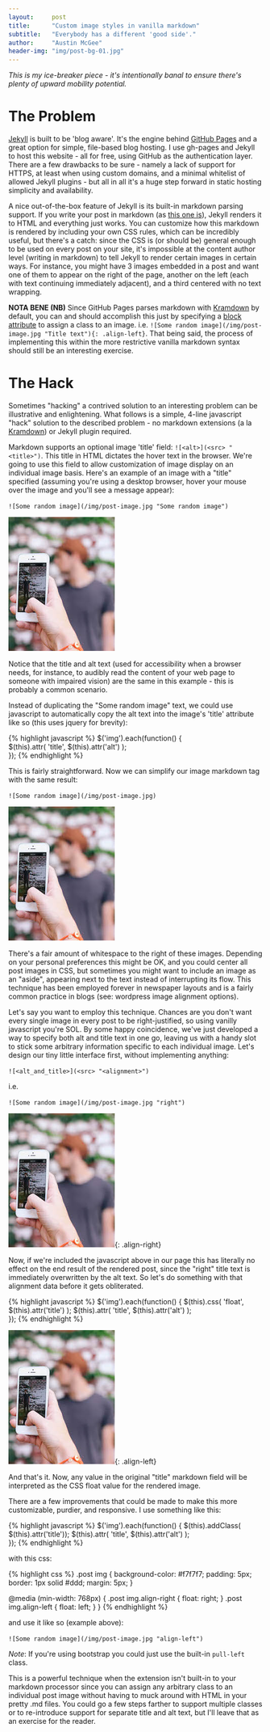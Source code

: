 ```yaml
---
layout:     post
title:      "Custom image styles in vanilla markdown"
subtitle:   "Everybody has a different 'good side'."
author:     "Austin McGee"
header-img: "img/post-bg-01.jpg"
---
```


*This is my ice-breaker piece - it's intentionally banal to ensure there's plenty of upward mobility potential.*

# The Problem

[Jekyll](http://www.jekyllrb.com) is built to be 'blog aware'.  It's the engine behind [GitHub Pages](http://pages.github.com) and a great option for simple, file-based blog hosting.  I use gh-pages and Jekyll to host this website - all for free, using GitHub as the authentication layer.  There are a few drawbacks to be sure - namely a lack of support for HTTPS, at least when using custom domains, and a minimal whitelist of allowed Jekyll plugins - but all in all it's a huge step forward in static hosting simplicity and availability.

A nice out-of-the-box feature of Jekyll is its built-in markdown parsing support.  If you write your post in markdown (as [this one is](https://www.github.com/amcgee/austinmcgee.net/_posts/2014-12-13-custom-markdown-images.md)), Jekyll renders it to HTML and everything just works.  You can customize how this markdown is rendered by including your own CSS rules, which can be incredibly useful, but there's a catch: since the CSS is (or should be) general enough to be used on every post on your site, it's impossible at the content author level (writing in markdown) to tell Jekyll to render certain images in certain ways.  For instance, you might have 3 images embedded in a post and want one of them to appear on the right of the page, another on the left (each with text continuing immediately adjacent), and a third centered with no text wrapping.

**NOTA BENE (NB)** Since GitHub Pages parses markdown with [Kramdown](http://kramdown.gettalong.org/) by default, you can and should accomplish this just by specifying a [block attribute](http://kramdown.gettalong.org/quickref.html#block-attributes) to assign a class to an image.  i.e. `![Some random image](/img/post-image.jpg "Title text"){: .align-left}`.  That being said, the process of implementing this within the more restrictive vanilla markdown syntax should still be an interesting exercise.

# The Hack

Sometimes "hacking" a contrived solution to an interesting problem can be illustrative and enlightening.  What follows is a simple, 4-line javascript "hack" solution to the described problem - no markdown extensions (a la [Kramdown](http://kramdown.gettalong.org)) or Jekyll plugin required.

Markdown supports an optional image 'title' field: `![<alt>](<src> "<title>")`.  This title in HTML dictates the hover text in the browser.  We're going to use this field to allow customization of image display on an individual image basis.  Here's an example of an image with a "title" specified (assuming you're using a desktop browser, hover your mouse over the image and you'll see a message appear):

`![Some random image](/img/post-image.jpg "Some random image")`

![Some random image](/img/post-image.jpg)

Notice that the title and alt text (used for accessibility when a browser needs, for instance, to audibly read the content of your web page to someone with impaired vision) are the same in this example - this is probably a common scenario.

Instead of duplicating the "Some random image" text, we could use javascript to automatically copy the alt text into the image's 'title' attribute like so (this uses jquery for brevity):

{% highlight javascript %}
$('img').each(function() {  
    $(this).attr( 'title', $(this).attr('alt') );  
});
{% endhighlight %}

This is fairly straightforward.  Now we can simplify our image markdown tag with the same result:

`![Some random image](/img/post-image.jpg)`

![Some random image](/img/post-image.jpg)

There's a fair amount of whitespace to the right of these images.  Depending on your personal preferences this might be OK, and you could center all post images in CSS, but sometimes you might want to include an image as an "aside", appearing next to the text instead of interrupting its flow.  This technique has been employed forever in newspaper layouts and is a fairly common practice in blogs (see: wordpress image alignment options).

Let's say you want to employ this technique.  Chances are you don't want every single image in every post to be right-justified, so using vanilly javascript you're SOL. By some happy coincidence, we've just developed a way to specify both alt and title text in one go, leaving us with a handy slot to stick some arbitrary information specific to each individual image.  Let's design our tiny little interface first, without implementing anything:

`![<alt_and_title>](<src> "<alignment>")`

i.e.

`![Some random image](/img/post-image.jpg "right")`

![Some random image](/img/post-image.jpg){: .align-right}

Now, if we're included the javascript above in our page this has literally no effect on the end result of the rendered post, since the "right" title text is immediately overwritten by the alt text.  So let's do something with that alignment data before it gets obliterated.

{% highlight javascript %}
$('img').each(function() {
    $(this).css( 'float', $(this).attr('title') );
    $(this).attr( 'title', $(this).attr('alt') );  
});
{% endhighlight %}

![Some random image](/img/post-image.jpg){: .align-left}

And that's it.  Now, any value in the original "title" markdown field will be interpreted as the CSS float value for the rendered image.

There are a few improvements that could be made to make this more customizable, purdier, and responsive.  I use something like this:

{% highlight javascript %}
$('img').each(function() {
    $(this).addClass( $(this).attr('title'));
    $(this).attr( 'title', $(this).attr('alt') );  
});
{% endhighlight %}

with this css:

{% highlight css %}
.post img {
  background-color: #f7f7f7;
  padding: 5px;
  border: 1px solid #ddd;
  margin: 5px;
}

@media (min-width: 768px) {
  .post img.align-right {
    float: right;
  }
  .post img.align-left {
    float: left;
  }
}
{% endhighlight %}

and use it like so (example above):

`![Some random image](/img/post-image.jpg "align-left")`

*Note*: If you're using bootstrap you could just use the built-in `pull-left` class.

This is a powerful technique when the extension isn't built-in to your markdown processor since you can assign any arbitrary class to an individual post image without having to muck around with HTML in your pretty .md files.  You could go a few steps farther to support multiple classes or to re-introduce support for separate title and alt text, but I'll leave that as an exercise for the reader.